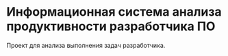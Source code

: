 # Информационная система анализа продуктивности разработчика ПО

Проект для анализа выполнения задач разработчика.
